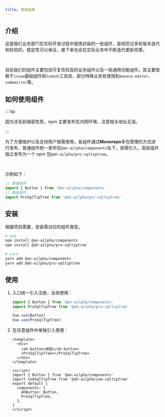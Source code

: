 ```yaml
---
title: 使用指南
---
```


## 介绍

这是我们业务部门在实际开发过程中提炼封装的一些组件，是经历过多轮版本迭代和检验的，稳定性可以保证，接下来也会在实际业务中不断迭代更新完善。

</br>

目前我们的组件主要包括可复性较高的业务组件以及一些通用功能组件。其主要依赖于`iview`基础组件和`lodash`工具库，部分特殊业务有使用到`monaco-editor`、`codemirror`等。

## 如何使用组件

::: tip

因为涉及到保密性质，npm 主要发布在内网环境，注意相关地址无误。

:::

为了方便维护以及支持用户按需使用，各组件通过**Monorepo**多包管理的方式进行发布，普通组件统一发布在`@an-ailpha/components`名下，按需引入，高级组件独立发布为一个 npm 包`@ah-ailpha/pro-sqltiptree`。

</br>

示例如下：

```js
// 普通组件
import { Button } from '@an-ailpha/components'
// 高级组件
import ProSqlTipTree from '@ah-ailpha/por-sqltiptree'
```

## 安装

根据项目需要，安装需对应的组件类型。

```sh
# npm
npm install @an-ailpha/components
npm install @ah-ailpha/pro-sqltiptree

# yarn
yarn add @an-ailpha/components
yarn add @ah-ailpha/pro-sqltiptree
```

## 使用

1. 入口统一引入注册，全局使用：

   ```js
   import { Button } from '@an-ailpha/components'
   import ProSqlTipTree from '@ah-ailpha/pro-sqltiptree'

   Vue.use(Button)
   Vue.use(ProSqlTipTree)
   ```

2. 在任意组件中单独引入使用：

   ```vue
   <template>
     <div>
       <ah-button>按钮</ah-button>
       <ProSqlTipTree></ProSqlTipTree>
     </div>
   </template>

   <script>
   import { Button } from '@an-ailpha/components'
   import ComSqlTipTree from '@ah-ailpha/com-sqltiptree'
   export default {
     components: {
       AhButton: Button,
       ProSqlTipTree,
     },
   }
   </script>
   ```
